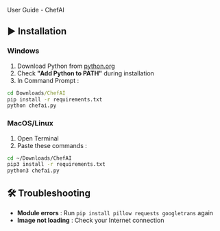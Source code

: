  User Guide - ChefAI

## ▶ Installation
### Windows
1. Download Python from [python.org](https://www.python.org/downloads/)
2. Check **"Add Python to PATH"** during installation
3. In Command Prompt :
```cmd
cd Downloads/ChefAI
pip install -r requirements.txt
python chefai.py
```

### MacOS/Linux
1. Open Terminal
2. Paste these commands :
```bash
cd ~/Downloads/ChefAI
pip3 install -r requirements.txt
python3 chefai.py
```

## 🛠 Troubleshooting
- **Module errors** : Run `pip install pillow requests googletrans` again
- **Image not loading** : Check your Internet connection
